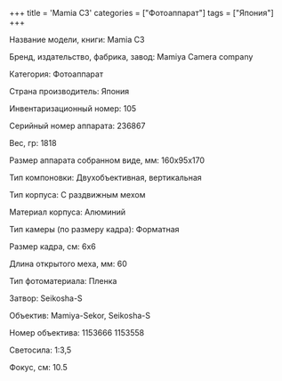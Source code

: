 +++
title = 'Mamia C3'
categories = ["Фотоаппарат"]
tags = ["Япония"]
+++

Название модели, книги: Mamia C3

Бренд, издательство, фабрика, завод: Mamiya Camera company

Категория: Фотоаппарат

Страна производитель: Япония

Инвентаризационный номер: 105

Серийный номер аппарата: 236867

Вес, гр: 1818

Размер аппарата  собранном виде, мм: 160x95x170

Тип компоновки: Двухобъективная, вертикальная

Тип корпуса: С раздвижным мехом

Материал корпуса: Алюминий

Тип камеры (по размеру кадра): Форматная

Размер кадра, см: 6х6

Длина открытого меха, мм: 60

Тип фотоматериала: Пленка

Затвор: Seikosha-S

Объектив: Mamiya-Sekor,
Seikosha-S

Номер объектива: 1153666
1153558

Светосила: 1:3,5

Фокус, см: 10.5

